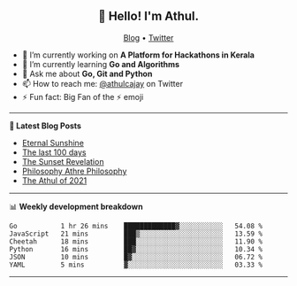 <h2 align="center">👋 Hello! I'm Athul.</h2>
<p align="center">
  <a href="https://blog.athulcyriac.in">Blog</a> •
  <a href="https://twitter.com/athulcajay">Twitter</a>
</p>


- 🔭 I’m currently working on **A Platform for Hackathons in Kerala**
- 🌱 I’m currently learning **Go and Algorithms**
- 💬 Ask me about **Go, Git and Python**
- 📫 How to reach me: [@athulcajay](https://twitter.com/athulcajay) on Twitter
- ⚡ Fun fact: Big Fan of the :zap: emoji

-------

**📝 Latest Blog Posts**

<!-- BLOG-POST-LIST:START -->
- [Eternal Sunshine](https://blog.athulcyriac.in/blog/college-trip/)
- [The last 100 days](https://blog.athulcyriac.in/blog/final-year/)
- [The Sunset Revelation](https://blog.athulcyriac.in/blog/philosphy-2/)
- [Philosophy Athre Philosophy](https://blog.athulcyriac.in/blog/philosophies/)
- [The Athul of 2021](https://blog.athulcyriac.in/blog/2021-me/)
<!-- BLOG-POST-LIST:END -->

-------

📊 **Weekly development breakdown**
<!--START_SECTION:waka-->

```text
Go           1 hr 26 mins    █████████████▓░░░░░░░░░░░   54.08 %
JavaScript   21 mins         ███▒░░░░░░░░░░░░░░░░░░░░░   13.59 %
Cheetah      18 mins         ███░░░░░░░░░░░░░░░░░░░░░░   11.90 %
Python       16 mins         ██▓░░░░░░░░░░░░░░░░░░░░░░   10.34 %
JSON         10 mins         █▓░░░░░░░░░░░░░░░░░░░░░░░   06.72 %
YAML         5 mins          ▓░░░░░░░░░░░░░░░░░░░░░░░░   03.33 %
```

<!--END_SECTION:waka-->

-------
